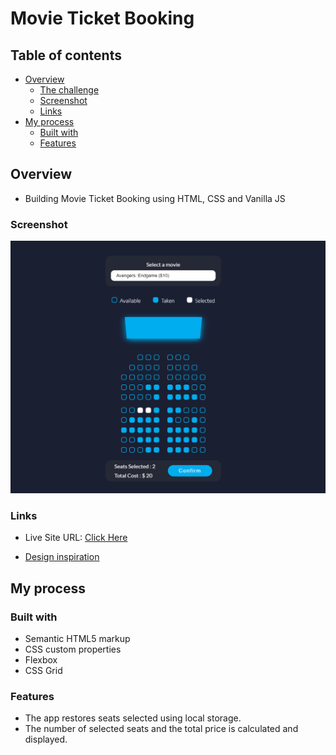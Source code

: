 # Movie Ticket Booking

## Table of contents

- [Overview](#overview)
  - [The challenge](#the-challenge)
  - [Screenshot](#screenshot)
  - [Links](#links)
- [My process](#my-process)
  - [Built with](#built-with)
  - [Features](#features)

## Overview

- Building Movie Ticket Booking using HTML, CSS and Vanilla JS

### Screenshot

![](./img/Capture.PNG)

### Links

- Live Site URL: [Click Here](https://movie-ticket-booking-12.netlify.app/)

- [Design inspiration](https://dribbble.com/shots/4672745-Movie-Booking-App/attachments/4672745-Movie-Booking-App?mode=media)

## My process

### Built with

- Semantic HTML5 markup
- CSS custom properties
- Flexbox
- CSS Grid

### Features

- The app restores seats selected using local storage.
- The number of selected seats and the total price is calculated and displayed.
